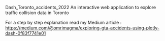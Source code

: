 Dash_Toronto_accidents_2022
An interactive web application to explore traffic collision data in Toronto

For a step by step explanation read my Medium article : https://medium.com/@omrimagma/exploring-gta-accidents-using-plotly-dash-0f83f7741e01
